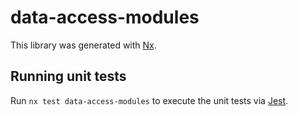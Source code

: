 # data-access-modules

This library was generated with [Nx](https://nx.dev).

## Running unit tests

Run `nx test data-access-modules` to execute the unit tests via [Jest](https://jestjs.io).

